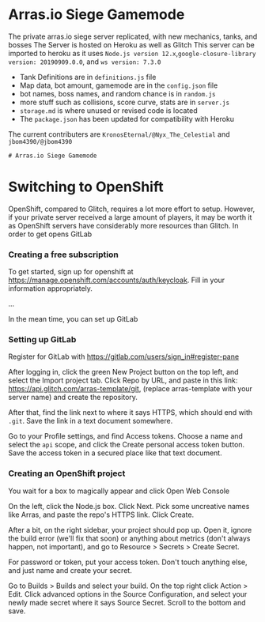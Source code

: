 # Arras.io Siege Gamemode

The private arras.io siege server replicated, with new mechanics, tanks, and bosses
The Server is hosted on Heroku as well as Glitch
This server can be imported to heroku as it uses `Node.js version 12.x`,`google-closure-library version: 20190909.0.0`, and
`ws version: 7.3.0`

- Tank Definitions are in `definitions.js` file
- Map data, bot amount, gamemode are in the `config.json` file
- bot names, boss names, and random chance is in `random.js`
- more stuff such as collisions, score curve, stats are in `server.js`
- `storage.md` is where unused or revised code is located
- The `package.json` has been updated for compatibility with Heroku

The current contributers are `KronosEternal/@Nyx_The_Celestial` and `jbom4390/@jbom4390`

```
# Arras.io Siege Gamemode
```

# Switching to OpenShift

OpenShift, compared to Glitch, requires a lot more effort to setup. However, if your private server received a large amount of players, it may be worth it as OpenShift servers have considerably more resources than Glitch. In order to get opens GitLab

### Creating a free subscription

To get started, sign up for openshift at <https://manage.openshift.com/accounts/auth/keycloak>. Fill in your information appropriately.

...

In the mean time, you can set up GitLab

### Setting up GitLab

Register for GitLab with https://gitlab.com/users/sign_in#register-pane

After logging in, click the green New Project button on the top left, and select the Import project tab. Click Repo by URL, and paste in this link: <https://api.glitch.com/arras-template/git>, (replace arras-template with your server name) and create the repository.

After that, find the link next to where it says HTTPS, which should end with `.git`. Save the link in a text document somewhere.

Go to your Profile settings, and find Access tokens. Choose a name and select the `api` scope, and click the Create personal access token button. Save the access token in a secured place like that text document.

### Creating an OpenShift project

You wait for a box to magically appear and click Open Web Console

On the left, click the Node.js box. Click Next. Pick some uncreative names like Arras, and paste the repo's HTTPS link. Click Create.

After a bit, on the right sidebar, your project should pop up. Open it, ignore the build error (we'll fix that soon) or anything about metrics (don't always happen, not important), and go to Resource > Secrets > Create Secret.

For password or token, put your access token. Don't touch anything else, and just name and create your secret.

Go to Builds > Builds and select your build. On the top right click Action > Edit. Click advanced options in the Source Configuration, and select your newly made secret where it says Source Secret. Scroll to the bottom and save.
